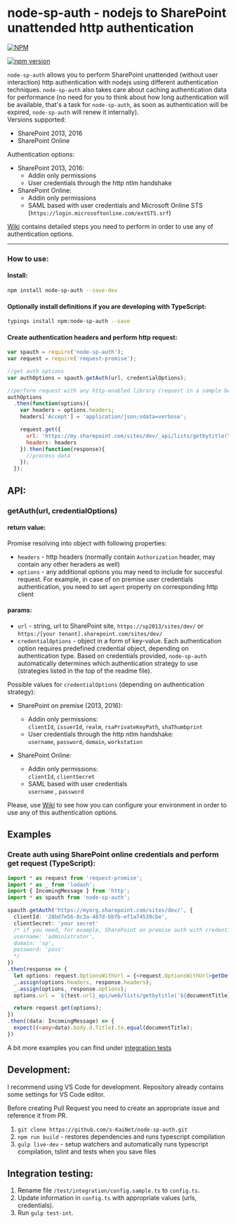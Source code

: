# node-sp-auth - nodejs to SharePoint unattended http authentication
[![NPM](https://nodei.co/npm/node-sp-auth.png?mini=true)](https://nodei.co/npm/node-sp-auth/)

[![npm version](https://badge.fury.io/js/node-sp-auth.svg)](https://badge.fury.io/js/node-sp-auth)

`node-sp-auth` allows you to perform SharePoint unattended (without user interaction) http authentication with nodejs using different authentication techniques. `node-sp-auth` also takes care about caching authentication data for performance (no need for you to think about how long authentication will be available, that's a task for `node-sp-auth`, as soon as authentication will be expired, `node-sp-auth` will renew it internally).  
Versions supported:
 * SharePoint 2013, 2016
 * SharePoint Online

Authentication options:
 * SharePoint 2013, 2016:
   * Addin only permissions
   * User credentials through the http ntlm handshake
 * SharePoint Online:
   * Addin only permissions
   * SAML based with user credentials and Microsoft Online STS (`https://login.microsoftonline.com/extSTS.srf`)  

[Wiki](https://github.com/s-KaiNet/node-sp-auth/wiki) contains detailed steps you need to perform in order to use any of authentication options. 

---

### How to use:
#### Install:
```bash
npm install node-sp-auth --save-dev
```
#### Optionally install definitions if you are developing with TypeScript:
```bash
typings install npm:node-sp-auth --save
```
#### Create authentication headers and perform http request:

```javascript
var spauth = require('node-sp-auth');
var request = require('request-promise');

//get auth options
var authOptions = spauth.getAuth(url, credentialOptions);

//perform request with any http-enabled library (request in a sample below):
authOptions
  .then(function(options){
    var headers = options.headers;
    headers['Accept'] = 'application/json;odata=verbose';

    request.get({
      url: 'https://my.sharepoint.com/sites/dev/_api/lists/getbytitle(\'Documents\')',
      headers: headers
    }).then(function(response){
      //process data
    });
  });
```

## API:
### getAuth(url, credentialOptions)
#### return value:
Promise resolving into object with following properties:
 - `headers` - http headers (normally contain `Authorization` header, may contain any other heraders as well)
 - `options` - any additional options you may need to include for succesful request. For example, in case of on premise user credentials authentication, you need to set `agent` property on corresponding http client

#### params:
 - `url` - string, url to SharePoint site, `https://sp2013/sites/dev/` or `https:/[your tenant].sharepoint.com/sites/dev/`
 - `credentialOptions` - object in a form of key-value. Each authentication option requires predefined credential object, depending on authentication type. Based on credentials provided, `node-sp-auth` automatically determines which authentication strategy to use (strategies listed in the top of the readme file).  
 
 Possible values for `credentialOptions` (depending on authentication strategy):

 - SharePoint on premise (2013, 2016):
    - Addin only permissions:  
      `clientId`, `issuerId`, `realm`, `rsaPrivateKeyPath`, `shaThumbprint`
    - User credentials through the http ntlm handshake:  
      `username`, `password`, `domain`, `workstation`  

 - SharePoint Online: 
   - Addin only permissions:  
     `clientId`, `clientSecret`
   - SAML based with user credentials  
     `username` , `password`

Please, use [Wiki](https://github.com/s-KaiNet/node-sp-auth/wiki) to see how you can configure your environment in order to use any of this authentication options.

## Examples

### Create auth using SharePoint online credentials and perform get request (TypeScript):
```typescript
import * as request from 'request-promise';
import * as _ from 'lodash';
import { IncomingMessage } from 'http';
import * as spauth from 'node-sp-auth';

spauth.getAuth('https://myorg.sharepoint.com/sites/dev/', {
  clientId: '28bd7e56-8c3a-487d-bbfb-ef1a74539cbe',
  clientSecret: 'your secret'
  /* if you need, for example, SharePoint on premise auth with credentials, you will write: 
  username: 'administrator',
  domain: 'sp',
  password: 'pass'
  */
})
.then(response => {
  let options: request.OptionsWithUrl = {<request.OptionsWithUrl>getDefaultHeaders()};
  _.assign(options.headers, response.headers);
  _.assign(options, response.options);
  options.url = `${test.url}_api/web/lists/getbytitle('${documentTitle}')`;

  return request.get(options);
})
.then((data: IncomingMessage) => {
  expect((<any>data).body.d.Title).to.equal(documentTitle);
})
```
A bit more examples you can find under [integration tests](/test/integration/integration.spec.ts)

## Development:
I recommend using VS Code for development. Repository already contains some settings for VS Code editor.

Before creating Pull Request you need to create an appropriate issue and reference it from PR.

1. `git clone https://github.com/s-KaiNet/node-sp-auth.git`
2. `npm run build` - restores dependencies and runs typescript compilation
3. `gulp live-dev` - setup watchers and automatically runs typescript compilation, tslint and tests when you save files

## Integration testing:
1. Rename file `/test/integration/config.sample.ts` to `config.ts`.
2. Update information in `config.ts` with appropriate values (urls, credentials).
3. Run `gulp test-int`.